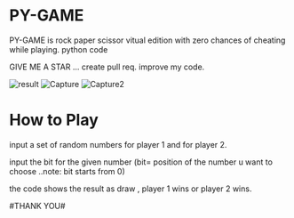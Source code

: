 

# PY-GAME
PY-GAME is rock paper scissor vitual edition with zero chances of cheating while playing.
python code



GIVE ME A STAR ...
create pull req. improve my code.



![result](https://user-images.githubusercontent.com/73294479/113382789-0271e080-93a0-11eb-9d7e-2890f045361f.PNG)
![Capture](https://user-images.githubusercontent.com/73294479/113382856-2c2b0780-93a0-11eb-9ba5-158ea2e59ceb.PNG)
![Capture2](https://user-images.githubusercontent.com/73294479/113383336-56c99000-93a1-11eb-8495-284b1733311a.PNG)




# How to Play
input a set of random numbers for player 1 and for player 2.

input the bit for the given number (bit= position of the number u want  to choose ..note: bit starts from 0)

the code shows the result as draw , player 1 wins or player 2 wins.


#THANK YOU#


